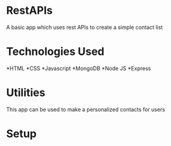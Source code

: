 # RestAPIs
A basic app which uses rest APIs to create a simple contact list

# Technologies Used
*HTML
*CSS
*Javascript
*MongoDB
*Node JS
*Express

# Utilities
This app can be used to make a personalized contacts for users

# Setup

